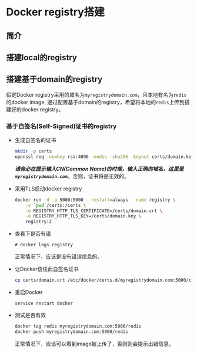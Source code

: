 # Docker registry搭建

## 简介

## 搭建local的registry

## 搭建基于domain的registry
假定Docker registry采用的域名为`myregistrydomain.com`，且本地有名为`redis`的docker image, 通过配置基于domain的registry，希望将本地的`redis`上传到搭建好的docker registry。

### 基于自签名(Self-Signed)证书的registry

* 生成自签名的证书
    ```sh
    mkdir -p certs
    openssl req -newkey rsa:4096 -nodes -sha256 -keyout certs/domain.key -x509 -days 365 -out certs/domain.crt
    ```
    ***请务必在提示输入CN(Common Name)的时候，输入正确的域名，这里是`myregistrydomain.com`***，否则，证书将是无效的。

* 采用TLS启动docker registry
    ```sh
    docker run -d -p 5000:5000 --restart=always --name registry \
        -v `pwd`/certs:/certs \
        -e REGISTRY_HTTP_TLS_CERTIFICATE=/certs/domain.crt \
        -e REGISTRY_HTTP_TLS_KEY=/certs/domain.key \
        registry:2
    ```

* 查看下是否有错
    ```
    # docker logs registry
    ```
    正常情况下，应该是没有错误信息的。

* 让Docker信任此自签名证书
    ```sh
    cp certs/domain.crt /etc/docker/certs.d/myregistrydomain.com:5000/ca.crt
    ```

* 重启Docker
    ```
    service restart docker
    ```

* 测试是否有效
    ```sh
    docker tag redis myregistrydomain.com:5000/redis
    docker push myregistrydomain.com:5000/redis
    ```
    正常情况下，应该可以看到image被上传了，否则则会提示出错信息。
    
